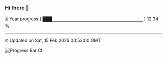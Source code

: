 ### Hi there 👋

⏳ Year progress { ███▁▁▁▁▁▁▁▁▁▁▁▁▁▁▁▁▁▁▁▁▁▁▁▁▁▁▁ } 12.34 %

---

⏰ Updated on Sat, 15 Feb 2025 00:53:00 GMT

![Progress Bar CI](https://github.com/code-lakshay/GitHub-Actions-Demo/workflows/Progress%20Bar%20CI/badge.svg)

